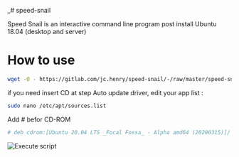 _# speed-snail

Speed Snail is an interactive command line program post install Ubuntu 18.04 (desktop and server)

# How to use 

```bash
wget -O - https://gitlab.com/jc.henry/speed-snail/-/raw/master/speed-snail.sh?inline=false | sudo bash
```

if you need insert CD at step Auto update driver, edit your app list :

```bash
sudo nano /etc/apt/sources.list
```

Add # befor CD-ROM
```bash
# deb cdrom:[Ubuntu 20.04 LTS _Focal Fossa_ - Alpha amd64 (20200315)]/ focal main restricted
```

![Execute script](https://gitlab.com/jc.henry/speed-snail/-/raw/master/img/select_prog.png)
